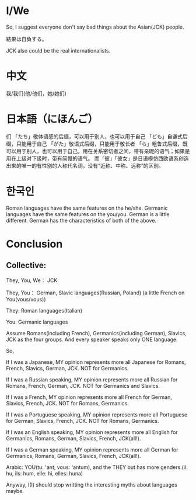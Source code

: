 # I/We
So, I suggest everyone don't say bad things about the Asian(JCK) people. 

結果は自負する。

JCK also could be the real internationalists.

# 中文
我/我们(他/他们，她/她们)

# 日本語（にほんご）

们
「たち」敬体语感的后缀，可以用于别人，也可以用于自己
「ども」自谦式后缀，只能用于自己
「がた」敬语式后缀，只能用于敬长者
「ら」粗鲁式后缀，既可以用于别人，也可以用于自己。用在关系密切者之间，带有亲昵的语气；如果是用在上级对下级时，带有简慢的语气。
而「彼」「彼女」是日语模仿西欧语系创造出来的唯一的有性别的人称代名词，没有“近称、中称、远称”的区别。

# 한국인

Roman languages have the same features on the he/she.
Germanic languages have the same features on the you/you. 
German is a little different. German has the characteristics of both of the above.

# Conclusion

## Collective:

They, You, We：  JCK

They, You：  German, Slavic languages(Russian, Poland) (a little French on You(vous/vous))

They:  Roman languages(Italian)

You:  Germanic languages

Assume Romans(including French), Germanics(including German), Slavics, JCK as the four groups. And every speaker speaks only ONE language.

So, 

If I was a Japanese, MY opinion represents more all Japanese for Romans, French, Slavics, German, JCK. NOT for Germanics.

If I was a Russian speaking, MY opinion represents more all Russian for Romans, French, German, JCK. NOT for Germanics and Slavics.

If I was a French, MY opinion represents more all French for German, Slavics, French, JCK. NOT for Romans, Germanics.

If I was a Portuguese speaking, MY opinion represents more all Portuguese for German, Slavics, French, JCK. NOT for Romans, Germanics.

If I was an English speaking, MY opinion represents more all English for Germanics, Romans, German, Slavics, French, JCK(all!).

If I was a German speaking, MY opinion represents more all German for Germanics, Romans, German, Slavics, French, JCK(all!).

Arabic: YOU(tu: 'ant, vous: 'antum), and the THEY but has more genders.(il: hu, ils: hum, elle: hi, elles: huna)



Anyway, I(I) should stop writting the interesting myths about languages maybe. 
